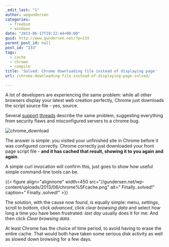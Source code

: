 ```yaml
---
_edit_last: "1"
author: wpgundersen
categories:
  - freebsd
  - windows
date: "2013-06-17T19:22:44+00:00"
guid: http://www.gundersen.net/?p=133
parent_post_id: null
post_id: "133"
tags:
  - cache
  - chrome
  - compile
title: 'Solved: Chrome downloading file instead of displaying page'
url: /chrome-downloading-file-instead-of-displaying-page-solved/

---
```

A lot of developers are experiencing the same problem: while all other browsers display your latest web creation perfectly, Chrome just downloads the script source file - yes, source.

Several [support](http://productforums.google.com/forum/#!topic/chrome/_cA0qdJ4LHI) [threads](https://getsatisfaction.com/tibbo/topics/chrome_downloads_file_instead_of_displaying_web_page) describe the same problem, suggesting everything from security flaws and misconfigured servers to a chrome bug.

![chrome_download](//gundersen.net/wp-content/uploads/2013/06/chrome_download.png)

The answer is simple: you visited your unfinished site in Chrome before it was configured correctly. Chrome correctly just downloaded your front page script file - **and it has cached that result, showing it to you again and again**.

A simple curl invocation will confirm this, just goes to show how useful simple command-line tools can be.

{{< figure align="alignnone" width=450 src="//gundersen.net/wp-content/uploads/2013/06/chrome%5Fcache.png" alt=" Finally..solved!" caption=" Finally..solved!" >}}

The solution, with the cause now found, is equally simple: menu, _settings_, scroll to bottom, click _advanced_, click _clear browsing data_ and select how long a time you have been frustrated: _last day_ usually does it for me. And then click _Clear browsing data_.

At least Chrome has the choice of time period, to avoid having to erase the entire cache. That would both have taken some serious disk activity as well as slowed down browsing for a few days.
